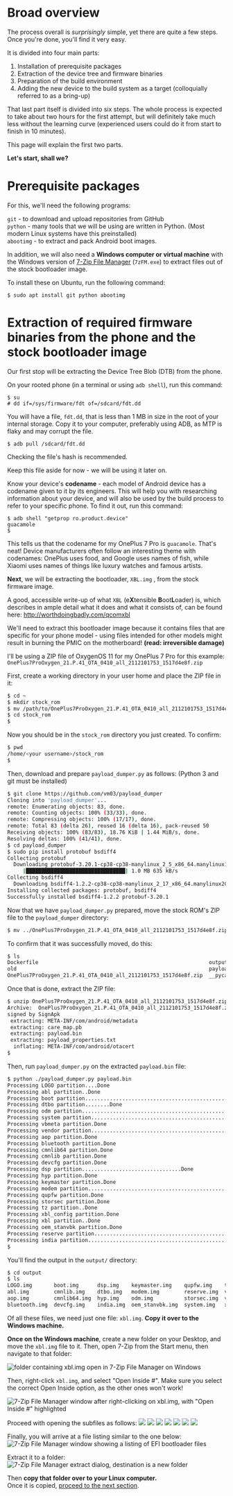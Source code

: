 # Broad overview

The process overall is *surprisingly* simple, yet there are quite a few steps. Once you're done, you'll find it very easy.

It is divided into four main parts:
1. Installation of prerequisite packages
2. Extraction of the device tree and firmware binaries
3. Preparation of the build environment
4. Adding the new device to the build system as a target (colloquially referred to as a bring-up)

That last part itself is divided into six steps.
The whole process is expected to take about two hours for the first attempt, but will definitely take much less without the learning curve (experienced users could do it from start to finish in 10 minutes).

This page will explain the first two parts.

**Let's start, shall we?**

# Prerequisite packages

For this, we'll need the following programs:

`git` - to download and upload repositories from GitHub  
`python` - many tools that we will be using are written in Python. (Most modern Linux systems have this preinstalled)  
`abootimg` - to extract and pack Android boot images.

In addition, we will also need a **Windows computer or virtual machine** with the Windows version of [7-Zip File Manager](http://7-zip.org/download.html) (`7zFM.exe`) to extract files out of the stock bootloader image.

To install these on Ubuntu, run the following command:   
```
$ sudo apt install git python abootimg
```

# Extraction of required firmware binaries from the phone and the stock bootloader image

Our first stop will be extracting the Device Tree Blob (DTB) from the phone.

On your rooted phone (in a terminal or using `adb shell`), run this command:

```
$ su
# dd if=/sys/firmware/fdt of=/sdcard/fdt.dd
```

You will have a file, `fdt.dd`, that is less than 1 MB in size in the root of your internal storage. 
Copy it to your computer, preferably using ADB, as MTP is flaky and may corrupt the file.

```
$ adb pull /sdcard/fdt.dd
```

Checking the file's hash is recommended.

Keep this file aside for now - we will be using it later on.

Know your device's **codename** - each model of Android device has a codename given to it by its engineers.
This will help you with researching information about your device, and will also be used by the build process to refer to your specific phone.
To find it out, run this command:

```
$ adb shell "getprop ro.product.device"
guacamole
$

```

This tells us that the codename for my OnePlus 7 Pro is `guacamole`. That's neat!
Device manufacturers often follow an interesting theme with codenames: OnePlus uses food, and Google uses names of fish, while Xiaomi uses names of things like luxury watches and famous artists.

**Next**, we will be extracting the bootloader, `XBL.img` , from the stock firmware image.

A good, accessible write-up of what `XBL` (e**X**tensible **B**oot**L**oader) is, which describes in ample detail what it does and what it consists of, can be found here: http://worthdoingbadly.com/qcomxbl   

We'll need to extract this bootloader image because it contains files that are specific for your phone model - using files intended for other models might result in burning the PMIC on the motherboard! **(read: irreversible damage)**

I'll be using a ZIP file of OxygenOS 11 for my OnePlus 7 Pro for this example: `OnePlus7ProOxygen_21.P.41_OTA_0410_all_2112101753_1517d4e8f.zip`

First, create a working directory in your user home and place the ZIP file in it:
```bash
$ cd ~
$ mkdir stock_rom
$ mv /path/to/OnePlus7ProOxygen_21.P.41_OTA_0410_all_2112101753_1517d4e8f.zip stock_rom
$ cd stock_rom
$
```

Now you should be in the `stock_rom` directory you just created. To confirm:

```bash
$ pwd 
/home/<your username>/stock_rom
$
```

Then, download and prepare `payload_dumper.py` as follows: (Python 3 and git must be installed)
```bash
$ git clone https://github.com/vm03/payload_dumper
Cloning into 'payload_dumper'...
remote: Enumerating objects: 83, done.
remote: Counting objects: 100% (33/33), done.
remote: Compressing objects: 100% (17/17), done.
remote: Total 83 (delta 26), reused 16 (delta 16), pack-reused 50
Receiving objects: 100% (83/83), 18.76 KiB | 1.44 MiB/s, done.
Resolving deltas: 100% (41/41), done.
$ cd payload_dumper
$ sudo pip install protobuf bsdiff4
Collecting protobuf
  Downloading protobuf-3.20.1-cp38-cp38-manylinux_2_5_x86_64.manylinux1_x86_64.whl (1.0 MB)
     |████████████████████████████████| 1.0 MB 635 kB/s
Collecting bsdiff4
  Downloading bsdiff4-1.2.2-cp38-cp38-manylinux_2_17_x86_64.manylinux2014_x86_64.whl (31 kB)
Installing collected packages: protobuf, bsdiff4
Successfully installed bsdiff4-1.2.2 protobuf-3.20.1
```

Now that we have `payload_dumper.py` prepared, move the stock ROM's ZIP file to the `payload_dumper` directory:

```bash
$ mv ../OnePlus7ProOxygen_21.P.41_OTA_0410_all_2112101753_1517d4e8f.zip ./
```

To confirm that it was successfully moved, do this: 
```bash
$ ls
Dockerfile                                                       output             README.md
old                                                              payload_dumper.py  requirements.txt
OnePlus7ProOxygen_21.P.41_OTA_0410_all_2112101753_1517d4e8f.zip  __pycache__        update_metadata_pb2.py
```
Once that is done, extract the ZIP file:
```bash
$ unzip OnePlus7ProOxygen_21.P.41_OTA_0410_all_2112101753_1517d4e8f.zip
Archive:  OnePlus7ProOxygen_21.P.41_OTA_0410_all_2112101753_1517d4e8f.zip
signed by SignApk
 extracting: META-INF/com/android/metadata
 extracting: care_map.pb
 extracting: payload.bin
 extracting: payload_properties.txt
  inflating: META-INF/com/android/otacert
$
```

Then, run `payload_dumper.py` on the extracted `payload.bin` file:

```bash
$ python ./payload_dumper.py payload.bin
Processing LOGO partition....Done
Processing abl partition..Done
Processing boot partition................................................Done
Processing dtbo partition........Done
Processing odm partition..................................................Done
Processing system partition........................................................................................................................................................................................................................................................................................................................................................................................................................................................................................................................................................................................................................................................................................................................................................................................................................................................................................................................................................................................................................................................................................................................................................................................................................................................................................................................................................................................................................................................................................................................................................................................................................................................................................................................................................................................................Done
Processing vbmeta partition.Done
Processing vendor partition................................................................................................................................................................................................................................................................................................................................................................................................................................................................................................................................Done
Processing aop partition.Done
Processing bluetooth partition.Done
Processing cmnlib64 partition.Done
Processing cmnlib partition.Done
Processing devcfg partition.Done
Processing dsp partition................................Done
Processing hyp partition.Done
Processing keymaster partition.Done
Processing modem partition..................................................................................Done
Processing qupfw partition.Done
Processing storsec partition.Done
Processing tz partition..Done
Processing xbl_config partition.Done
Processing xbl partition..Done
Processing oem_stanvbk partition.Done
Processing reserve partition........................................................................................................................................................................................................................................................................................................Done
Processing india partition....................................................................................................................................................................Done
$
```

You'll find the output in the `output/` directory:
```bash
$ cd output
$ ls
LOGO.img       boot.img      dsp.img    keymaster.img    qupfw.img    tz.img      xbl_config.img
abl.img        cmnlib.img    dtbo.img   modem.img        reserve.img  vbmeta.img
aop.img        cmnlib64.img  hyp.img    odm.img          storsec.img  vendor.img
bluetooth.img  devcfg.img    india.img  oem_stanvbk.img  system.img   xbl.img
```

Of all these files, we need just one file: `xbl.img`. **Copy it over to the Windows machine.**

**Once on the Windows machine**, create a new folder on your Desktop, and move the `xbl.img` file to it. 
Then, open 7-Zip from the Start menu, then navigate to that folder:  

![folder containing xbl.img open in 7-Zip File Manager on Windows](/img/0.png)

Then, right-click `xbl.img`, and select "Open Inside #". Make sure you select the correct Open Inside option, as the other ones won't work!  

![7-Zip File Manager window after right-clicking on xbl.img, with "Open Inside #" highlighted](/img/1.png)

Proceed with opening the subfiles as follows:
![](/img/2.png)
![](/img/3.png)
![](/img/4.png)
![](/img/5.png)
![](/img/6.png)
![](/img/7.png)
![](/img/8.png)
  
Finally, you will arrive at a file listing similar to the one below:
![7-Zip File Manager window showing a listing of EFI bootloader files](/img/9_final.png)

Extract it to a folder:
![7-Zip File Manager extract dialog, destination is a new folder](/img/10.png)

Then **copy that folder over to your Linux computer.**  
Once it is copied, [proceed to the next section](en/sm8150pkg/tutorial/2_Build_environment_setup.md).


